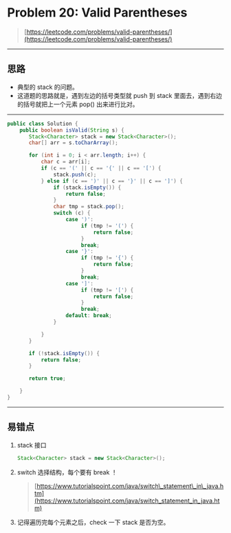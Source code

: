 # Problem 20: Valid Parentheses

> [https://leetcode.com/problems/valid-parentheses/](https://leetcode.com/problems/valid-parentheses/)

---

## 思路

* 典型的 stack 的问题。
* 这道题的思路就是，遇到左边的括号类型就 push 到 stack 里面去，遇到右边的括号就把上一个元素 pop\(\) 出来进行比对。

---

```java
public class Solution {
    public boolean isValid(String s) {
       Stack<Character> stack = new Stack<Character>();
       char[] arr = s.toCharArray();

       for (int i = 0; i < arr.length; i++) {
           char c = arr[i];
           if (c == '(' || c == '{' || c == '[') {
               stack.push(c);
           } else if (c == ')' || c == '}' || c == ']') {
               if (stack.isEmpty()) {
                   return false;
               }
               char tmp = stack.pop();
               switch (c) {
                   case ')':
                        if (tmp != '(') {
                            return false;
                        }
                        break;
                   case '}':
                        if (tmp != '{') {
                            return false;
                        }
                        break;
                   case ']':
                        if (tmp != '[') {
                            return false;
                        }
                        break;
                   default: break;
               } 

           }
       }

       if (!stack.isEmpty()) {
           return false;
       }

       return true;

    }
}
```

---

## 易错点

1. stack 接口
   ```java
   Stack<Character> stack = new Stack<Character>();
   ```

2. switch 选择结构，每个要有 break ！
   > [https://www.tutorialspoint.com/java/switch\_statement\_in\_java.htm](https://www.tutorialspoint.com/java/switch_statement_in_java.htm)

3. 记得遍历完每个元素之后，check 一下 stack 是否为空。